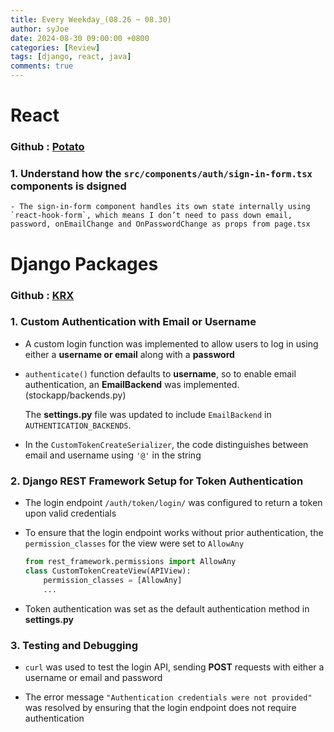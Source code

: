 ```yaml
---
title: Every Weekday_(08.26 ~ 08.30)
author: syJoe
date: 2024-08-30 09:00:00 +0800
categories: [Review]
tags: [django, react, java]
comments: true
---
```


# React

### Github : [Potato](https://github.com/TrioL1/potato)

### 1. Understand how the `src/components/auth/sign-in-form.tsx` components is dsigned

    - The sign-in-form component handles its own state internally using `react-hook-form`, which means I don’t need to pass down email, password, onEmailChange and OnPasswordChange as props from page.tsx

# Django Packages

### Github : [KRX](https://github.com/syjoe02/Krx)

### 1. **Custom Authentication with Email or Username**
   - A custom login function was implemented to allow users to log in using either a **username or email** along with a **password**

   - `authenticate()` function defaults to **username**, so to enable email authentication, an **EmailBackend** was implemented. (stockapp/backends.py)

        The **settings.py** file was updated to include `EmailBackend` in `AUTHENTICATION_BACKENDS`.

   - In the `CustomTokenCreateSerializer`, the code distinguishes between email and username using `'@'` in the string

### 2. **Django REST Framework Setup for Token Authentication**
   - The login endpoint `/auth/token/login/` was configured to return a token upon valid credentials

   - To ensure that the login endpoint works without prior authentication, the `permission_classes` for the view were set to `AllowAny`
    
        ```python
        from rest_framework.permissions import AllowAny
        class CustomTokenCreateView(APIView):
            permission_classes = [AllowAny] 
            ...
        ```

   - Token authentication was set as the default authentication method in **settings.py**

### 3. **Testing and Debugging**
   - `curl` was used to test the login API, sending **POST** requests with either a username or email and password

   - The error message `"Authentication credentials were not provided"` was resolved by ensuring that the login endpoint does not require authentication
